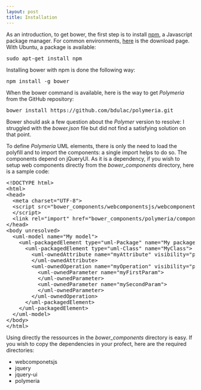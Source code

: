 ```yaml
--- 
layout: post 
title: Installation
--- 
```

<p>
As an introduction, to get bower, the first step is to install <a target="_blank" href="https://www.npmjs.com/">npm</a>, a Javascript package manager. For common environments, <a target="_blank" href="http://nodejs.org/download/">here</a> is the download page. With Ubuntu, a package is available:
</p>
<pre>sudo apt-get install npm</pre>
<p>
Installing bower with npm is done the following way:
</p>
<pre>npm install -g bower</pre>
<p>
When the bower command is available, here is the way to get <em>Polymeria</em> from the GitHub repository:
</p>
<pre>bower install https://github.com/bdulac/polymeria.git</pre>
<p>
Bower should ask a few question about the <em>Polymer</em> version to resolve: I struggled with the <em>bower.json</em> file but did not find a satisfying solution on that point.
</p>
<p>
To define <em>Polymeria</em> UML elements, there is only the need to load the polyfill and to import the components: a single import helps to do so. The components depend on jQueryUI. As it is a dependency, if you wish to setup web components directly from the <em>bower_components</em> directory, here is a sample code:
</p>
<pre>&lt;!DOCTYPE html&gt;
&lt;html&gt;
&lt;head&gt;
  &lt;meta charset="UTF-8"&gt;
  &lt;script src="bower_components/webcomponentsjs/webcomponents.js"&gt;
  &lt;/script&gt;
  &lt;link rel="import" href="bower_components/polymeria/components/uml-polymeria.html"&gt;
&lt;/head&gt;
&lt;body unresolved&gt;
  &lt;uml-model name="My model"&gt;
    &lt;uml-packagedElement type="uml-Package" name="My package"&gt;
      &lt;uml-packagedElement type="uml-Class" name="MyClass"&gt;
        &lt;uml-ownedAttribute name="myAttribute" visibility="private"&gt;
        &lt;/uml-ownedAttribute&gt;
        &lt;uml-ownedOperation name="myOperation" visibility="protected"&gt;
          &lt;uml-ownedParameter name="myFirstParam"&gt;
          &lt;/uml-ownedParameter&gt;
          &lt;uml-ownedParameter name="mySecondParam"&gt;
          &lt;/uml-ownedParameter&gt;
        &lt;/uml-ownedOperation&gt;
      &lt;/uml-packagedElement&gt;
    &lt;/uml-packagedElement&gt;
  &lt;/uml-model&gt;
&lt;/body&gt;
&lt;/html&gt;</pre>
<p>
Using directly the  ressources in the <em>bower_components</em> directory is easy. If you wish to copy the dependencies in your profect, here are the required directories:
</p>
<ul>
  <li>webcomponetsjs</li>
  <li>jquery</li>
  <li>jquery-ui</li>
  <li>polymeria</li>
</ul>
</p>